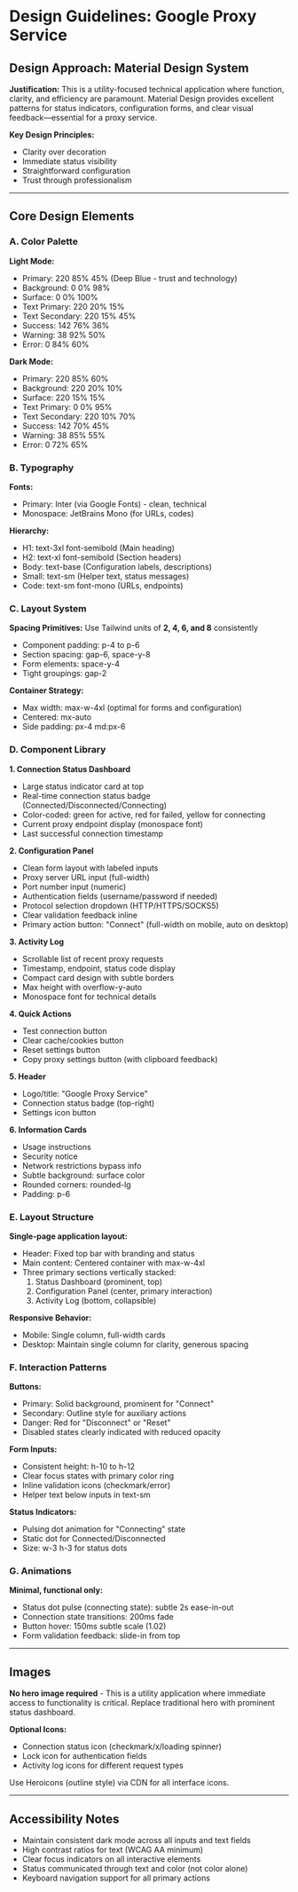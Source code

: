 # Design Guidelines: Google Proxy Service

## Design Approach: Material Design System

**Justification:** This is a utility-focused technical application where function, clarity, and efficiency are paramount. Material Design provides excellent patterns for status indicators, configuration forms, and clear visual feedback—essential for a proxy service.

**Key Design Principles:**
- Clarity over decoration
- Immediate status visibility
- Straightforward configuration
- Trust through professionalism

---

## Core Design Elements

### A. Color Palette

**Light Mode:**
- Primary: 220 85% 45% (Deep Blue - trust and technology)
- Background: 0 0% 98%
- Surface: 0 0% 100%
- Text Primary: 220 20% 15%
- Text Secondary: 220 15% 45%
- Success: 142 76% 36%
- Warning: 38 92% 50%
- Error: 0 84% 60%

**Dark Mode:**
- Primary: 220 85% 60%
- Background: 220 20% 10%
- Surface: 220 15% 15%
- Text Primary: 0 0% 95%
- Text Secondary: 220 10% 70%
- Success: 142 70% 45%
- Warning: 38 85% 55%
- Error: 0 72% 65%

### B. Typography

**Fonts:** 
- Primary: Inter (via Google Fonts) - clean, technical
- Monospace: JetBrains Mono (for URLs, codes)

**Hierarchy:**
- H1: text-3xl font-semibold (Main heading)
- H2: text-xl font-semibold (Section headers)
- Body: text-base (Configuration labels, descriptions)
- Small: text-sm (Helper text, status messages)
- Code: text-sm font-mono (URLs, endpoints)

### C. Layout System

**Spacing Primitives:** Use Tailwind units of **2, 4, 6, and 8** consistently
- Component padding: p-4 to p-6
- Section spacing: gap-6, space-y-8
- Form elements: space-y-4
- Tight groupings: gap-2

**Container Strategy:**
- Max width: max-w-4xl (optimal for forms and configuration)
- Centered: mx-auto
- Side padding: px-4 md:px-6

### D. Component Library

**1. Connection Status Dashboard**
- Large status indicator card at top
- Real-time connection status badge (Connected/Disconnected/Connecting)
- Color-coded: green for active, red for failed, yellow for connecting
- Current proxy endpoint display (monospace font)
- Last successful connection timestamp

**2. Configuration Panel**
- Clean form layout with labeled inputs
- Proxy server URL input (full-width)
- Port number input (numeric)
- Authentication fields (username/password if needed)
- Protocol selection dropdown (HTTP/HTTPS/SOCKS5)
- Clear validation feedback inline
- Primary action button: "Connect" (full-width on mobile, auto on desktop)

**3. Activity Log**
- Scrollable list of recent proxy requests
- Timestamp, endpoint, status code display
- Compact card design with subtle borders
- Max height with overflow-y-auto
- Monospace font for technical details

**4. Quick Actions**
- Test connection button
- Clear cache/cookies button
- Reset settings button
- Copy proxy settings button (with clipboard feedback)

**5. Header**
- Logo/title: "Google Proxy Service"
- Connection status badge (top-right)
- Settings icon button

**6. Information Cards**
- Usage instructions
- Security notice
- Network restrictions bypass info
- Subtle background: surface color
- Rounded corners: rounded-lg
- Padding: p-6

### E. Layout Structure

**Single-page application layout:**
- Header: Fixed top bar with branding and status
- Main content: Centered container with max-w-4xl
- Three primary sections vertically stacked:
  1. Status Dashboard (prominent, top)
  2. Configuration Panel (center, primary interaction)
  3. Activity Log (bottom, collapsible)

**Responsive Behavior:**
- Mobile: Single column, full-width cards
- Desktop: Maintain single column for clarity, generous spacing

### F. Interaction Patterns

**Buttons:**
- Primary: Solid background, prominent for "Connect"
- Secondary: Outline style for auxiliary actions
- Danger: Red for "Disconnect" or "Reset"
- Disabled states clearly indicated with reduced opacity

**Form Inputs:**
- Consistent height: h-10 to h-12
- Clear focus states with primary color ring
- Inline validation icons (checkmark/error)
- Helper text below inputs in text-sm

**Status Indicators:**
- Pulsing dot animation for "Connecting" state
- Static dot for Connected/Disconnected
- Size: w-3 h-3 for status dots

### G. Animations

**Minimal, functional only:**
- Status dot pulse (connecting state): subtle 2s ease-in-out
- Connection state transitions: 200ms fade
- Button hover: 150ms subtle scale (1.02)
- Form validation feedback: slide-in from top

---

## Images

**No hero image required** - This is a utility application where immediate access to functionality is critical. Replace traditional hero with prominent status dashboard.

**Optional Icons:**
- Connection status icon (checkmark/x/loading spinner)
- Lock icon for authentication fields
- Activity log icons for different request types

Use Heroicons (outline style) via CDN for all interface icons.

---

## Accessibility Notes

- Maintain consistent dark mode across all inputs and text fields
- High contrast ratios for text (WCAG AA minimum)
- Clear focus indicators on all interactive elements
- Status communicated through text and color (not color alone)
- Keyboard navigation support for all primary actions